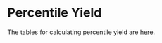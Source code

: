# Percentile Yield

The tables for calculating percentile yield are [here](https://drive.google.com/drive/folders/19BCeqIGaflCmHM8pQWPWszO6w6-ni1F1?usp=sharing).&#x20;
